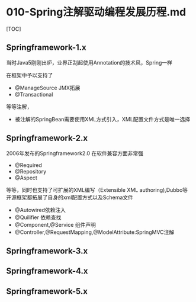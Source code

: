 # 010-Spring注解驱动编程发展历程.md

[TOC]

## Springframework-1.x

当时Java5刚刚出炉，业界正刮起使用Annotation的技术风，Spring一样

在框架中予以支持了

- @ManageSource JMX拓展
- @Transactional

等等注解，

- 被注解的SpringBean需要使用XML方式引入，XML配置文件方式是唯一选择

## Springframework-2.x

2006年发布的Springframework2.0 在软件兼容方面非常强

- @Required
- @Repository
- @Aspect

等等，同时也支持了可扩展的XML编写（Extensible XML authoring),Dubbo等开源框架都拓展了自身的xml配置方式以及Schema文件

- @Autowired依赖注入
- @Quilifier 依赖查找
- @Component,@Service 组件声明
- @Controller,@RequestMapping,@ModelAttribute:SpringMVC注解

## Springframework-3.x



## Springframework-4.x



## Springframework-5.x

